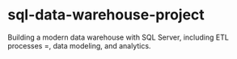 # sql-data-warehouse-project
Building a modern data warehouse with SQL Server, including ETL processes =, data modeling, and analytics.
